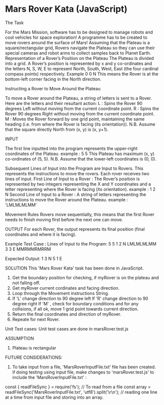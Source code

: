 #  Mars Rover Kata (JavaScript)

The Task

For the Mars Mission, software has to be designed to manage robots and cool vehicles for space exploration! A programme has to be created to move rovers around the surface of Mars! Assuming that the Plateau is a square/rectangular grid, Rovers navigate the Plateau so they can use their special cameras and robot arms to collect samples back to Planet Earth.
Representation of a Rover’s Position on the Plateau
The Plateau is divided into a grid. A Rover’s position is represented by x and y co-ordinates and the letters N, S, W, E to represent North,
South, West, East (the four cardinal compass points) respectively.
Example
0 0 N
This means the Rover is at the bottom-left corner facing in the North direction.

Instructing a Rover to Move Around the Plateau

To move a Rover around the Plateau, a string of letters is sent to a Rover.
Here are the letters and their resultant action:
L  : Spins the Rover 90 degrees Left without moving from the current coordinate point.
R  : Spins the Rover 90 degrees Right without moving from the current coordinate point.
M  : Moves the Rover forward by one grid point, maintaining the same heading (i.e. from where the Rover is facing (its orientation)).
N.B. Assume that the square directly North from (x, y) is (x, y+1).


INPUT

The first line inputted into the program represents the upper-right coordinates of the Plateau.
example : 
5 5
This Plateau has maximum (x, y) co-ordinates of (5, 5).
N.B. Assume that the lower-left coordinates is (0, 0).

Subsequent Lines of Input into the Program are Input to Rovers. This represents the instructions to move the rovers.
Each rover receives two lines of input. 
First Line of Input to a Rover : The Rover’s position is represented by two integers representing the X and Y coordinates and a letter representing where the Rover is facing (its
orientation). example : 1 2 N
Second Line of Input to a Rover : A string of letters representing the instructions to move the Rover around the Plateau. example : 'LMLMLMLMM'

Movement Rules
Rovers move sequentially, this means that the first Rover needs to finish moving first before the next one can move.


OUTPUT
For each Rover, the output represents its final position (final coordinates and where it is facing).

Example Test Case :
Lines of Input to the Program:
5 5
1 2 N
LMLMLMLMM
3 3 E
MMRMMRMRRM

Expected Output:
1 3 N
5 1 E


SOLUTION
This 'Mars Rover Kata' task has been done in JavaScript.
1. Get the boundary position for checking, if myRover is on the plateau and not falling off.
2. Get myRover current cordinates and facing direction.
3. Loop through the Movement instructions String.
4. If 'L' change direction to 90 degree left
   If 'R' change direction to 90 degree right
   If 'M' , check for boundary conditions and for any collisions, if all ok, move 1 grid point towards current direction.
5. Return the final coordinates and direction of myRover.
6. Repeate for next Rover.

Unit Test cases:
Unit test cases are done in marsRover.test.js

ASSUMPTION
1. Plateau is rectangular

FUTURE CONSIDERATIONS:
1. To take input from a file, 'MarsRoverInputFile.txt' file has been created.
if doing testing using input file, make changes to 'marsRover.test.js' to include the 'MarsRoverInputFile.txt' : 

const { readFileSync } = require('fs'); // To read from a file
const array = readFileSync('MarsRoverInputFile.txt', 'utf8').split('\r\n'); // reading one line at a time from input file and storing into an array.

